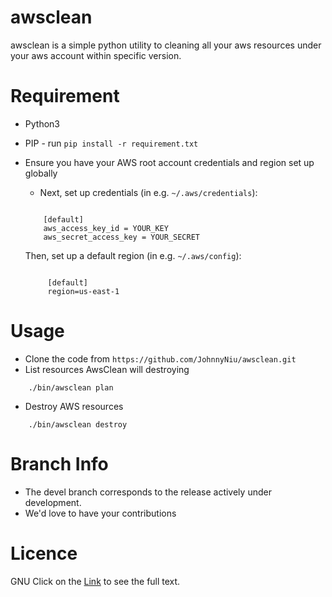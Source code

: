 # awsclean
awsclean is a simple python utility to cleaning all your aws resources under your aws account within specific version.

Requirement
===========
   * Python3
   * PIP
    - run ``` pip install -r requirement.txt ```
   * Ensure you have your AWS root account credentials and region set up globally
        - Next, set up credentials (in e.g. ``~/.aws/credentials``):

        ```

            [default]
            aws_access_key_id = YOUR_KEY
            aws_secret_access_key = YOUR_SECRET
        ```
        Then, set up a default region (in e.g. ``~/.aws/config``):

       ```

            [default]
            region=us-east-1
        ```

Usage
===========

* Clone the code from `https://github.com/JohnnyNiu/awsclean.git`
* List resources AwsClean will destroying
```
    ./bin/awsclean plan
```

* Destroy AWS resources
```
    ./bin/awsclean destroy
```




Branch Info
===========

   * The devel branch corresponds to the release actively under development.
   * We'd love to have your contributions

Licence
=======
GNU
Click on the [Link](COPYING) to see the full text.
